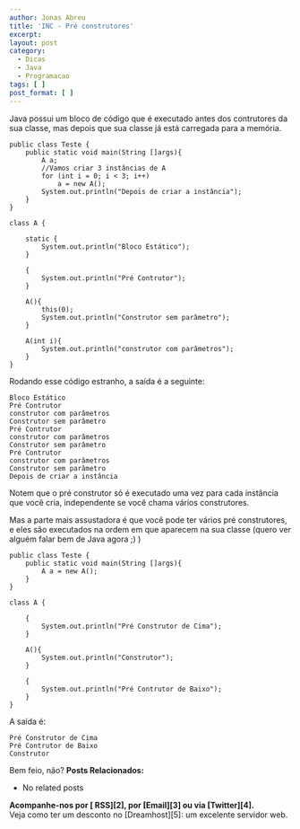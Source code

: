 ```yaml
---
author: Jonas Abreu
title: 'INC - Pré construtores'
excerpt:
layout: post
category:
  - Dicas
  - Java
  - Programacao
tags: [ ]
post_format: [ ]
---
```

Java possui um bloco de código que é executado antes dos contrutores da sua classe, mas depois que sua classe já está carregada para a memória.

    
    public class Teste {
    	public static void main(String []args){
    		A a;
    		//Vamos criar 3 instâncias de A
    		for (int i = 0; i < 3; i++)
    			a = new A();
    		System.out.println("Depois de criar a instância");
    	}
    }
    
    class A {
    
    	static {
    		System.out.println("Bloco Estático");
    	}
    
    	{
    		System.out.println("Pré Contrutor");
    	}
    
    	A(){
    		this(0);
    		System.out.println("Construtor sem parâmetro");
    	}
    
    	A(int i){
    		System.out.println("construtor com parâmetros");
    	}
    }
    

Rodando esse código estranho, a saída é a seguinte:

    
    Bloco Estático
    Pré Contrutor
    construtor com parâmetros
    Construtor sem parâmetro
    Pré Contrutor
    construtor com parâmetros
    Construtor sem parâmetro
    Pré Contrutor
    construtor com parâmetros
    Construtor sem parâmetro
    Depois de criar a instância
    

Notem que o pré construtor só é executado uma vez para cada instância que você cria, independente se você chama vários construtores.

Mas a parte mais assustadora é que você pode ter vários pré construtores, e eles são executados na ordem em que aparecem na sua classe (quero ver alguém falar bem de Java agora ;) )

    
    public class Teste {
    	public static void main(String []args){
    		A a = new A();
    	}
    }
    
    class A {
    
    	{
    		System.out.println("Pré Construtor de Cima");
    	}
    
    	A(){
    		System.out.println("Construtor");
    	}
    
    	{
    		System.out.println("Pré Contrutor de Baixo");
    	}
    }
    

A saída é:

    
    Pré Construtor de Cima
    Pré Contrutor de Baixo
    Construtor
    

Bem feio, não? 
**Posts Relacionados:** 
*   No related posts









**Acompanhe-nos por [ RSS][2], por [Email][3] ou via [Twitter][4].**  
Veja como ter um desconto no [Dreamhost][5]: um excelente servidor web.






